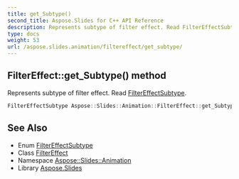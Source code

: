 ```yaml
---
title: get_Subtype()
second_title: Aspose.Slides for C++ API Reference
description: Represents subtype of filter effect. Read FilterEffectSubtype.
type: docs
weight: 53
url: /aspose.slides.animation/filtereffect/get_subtype/
---
```

## FilterEffect::get_Subtype() method


Represents subtype of filter effect. Read [FilterEffectSubtype](../../filtereffectsubtype/).

```cpp
FilterEffectSubtype Aspose::Slides::Animation::FilterEffect::get_Subtype() override
```

## See Also

* Enum [FilterEffectSubtype](../../filtereffectsubtype/)
* Class [FilterEffect](../)
* Namespace [Aspose::Slides::Animation](../../)
* Library [Aspose.Slides](../../../)